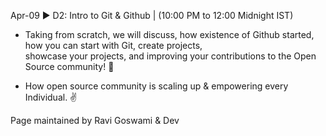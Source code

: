 Apr-09 ▶ D2: Intro to Git & Github | (10:00 PM to 12:00 Midnight IST)
- Taking from scratch, we will discuss, how existence of Github started, how you can start with Git, create projects,   
showcase your projects, and improving your contributions to the Open Source community! 🙌 
  
- How open source community is scaling up & empowering every Individual. ✌



Page maintained by Ravi Goswami & Dev
